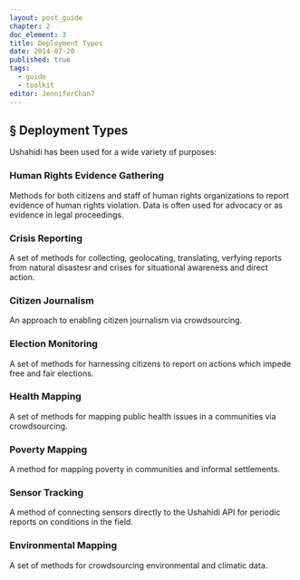 ```yaml
---
layout: post_guide
chapter: 2
doc_element: 3
title: Deployment Types
date: 2014-07-20
published: true
tags: 
  - guide
  - toolkit
editor: JenniferChan7
---
```


## &sect; Deployment Types

Ushahidi has been used for a wide variety of purposes:

### Human Rights Evidence Gathering

Methods for both citizens and staff of human rights organizations to report evidence of human rights violation. Data is often used for advocacy or as evidence in legal proceedings.

### Crisis Reporting

A set of methods for collecting, geolocating, translating, verfying reports from natural disastesr and crises for situational awareness and direct action.

### Citizen Journalism

An approach to enabling citizen journalism via crowdsourcing.

### Election Monitoring

A set of methods for harnessing citizens to report on actions which impede free and fair elections.

### Health Mapping

A set of methods for mapping public health issues in a communities via crowdsourcing.

### Poverty Mapping

A method for mapping poverty in communities and informal settlements.

### Sensor Tracking

A method of connecting sensors directly to the Ushahidi API for periodic reports on conditions in the field.

### Environmental Mapping

A set of methods for crowdsourcing environmental and climatic data.



